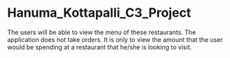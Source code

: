 # Hanuma_Kottapalli_C3_Project


The users will be able to view the menu of these restaurants.
The application does not take orders. It is only to view the amount that the user would be spending at a restaurant that he/she is looking to visit.
